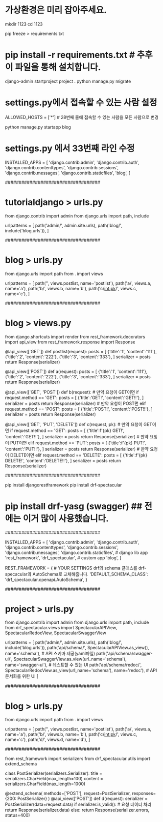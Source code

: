 # 가상환경은 미리 잡아주세요.

mkdir 1123
cd 1123

pip freeze > requirements.txt
# pip install -r requirements.txt # 추후 이 파일을 통해 설치합니다.

django-admin startproject project .
python manage.py migrate

# settings.py에서 접속할 수 있는 사람 설정
ALLOWED_HOSTS = ['*'] # 28번째 줄에 접속할 수 있는 사람을 모든 사람으로 변경

python manage.py startapp blog

# settings.py 에서 33번째 라인 수정
INSTALLED_APPS = [
    'django.contrib.admin',
    'django.contrib.auth',
    'django.contrib.contenttypes',
    'django.contrib.sessions',
    'django.contrib.messages',
    'django.contrib.staticfiles',
    'blog',
]

###################################
# tutorialdjango > urls.py
from django.contrib import admin
from django.urls import path, include

urlpatterns = [
    path('admin/', admin.site.urls),
    path('blog/', include('blog.urls')),
]

###################################
# blog > urls.py

from django.urls import path
from . import views

urlpatterns = [
    path('', views.postlist, name='postlist'),
    path('a/', views.a, name='a'),
    path('b/', views.b, name='b'),
    path('c/<int:pk>/', views.c, name='c'),
]

###################################
# blog > views.py

from django.shortcuts import render
from rest_framework.decorators import api_view
from rest_framework.response import Response

@api_view(['GET'])
def postlist(request):
    posts = [
        {'title':'1', 'content':'111'},
        {'title':'2', 'content':'222'},
        {'title':'3', 'content':'333'},
    ]
    serializer = posts
    return Response(serializer)

@api_view(['POST'])
def a(request):
    posts = [
        {'title':'1', 'content':'111'},
        {'title':'2', 'content':'222'},
        {'title':'3', 'content':'333'},
    ]
    serializer = posts
    return Response(serializer)

@api_view(['GET', 'POST'])
def b(request):
    # 만약 요청이 GET이면
    if request.method == 'GET':
        posts = [
            {'title':'GET!', 'content':'GET!!'},
        ]
        serializer = posts
        return Response(serializer)
    # 만약 요청이 POST면
    elif request.method == 'POST':
        posts = [
            {'title':'POST!', 'content':'POST!!'},
        ]
        serializer = posts
        return Response(serializer)
    
@api_view(['GET', 'PUT', 'DELETE'])
def c(request, pk):
    # 만약 요청이 GET이면
    if request.method == 'GET':
        posts = [
            {'title':f'{pk} GET!', 'content':'GET!!'},
        ]
        serializer = posts
        return Response(serializer)
    # 만약 요청이 PUT이면
    elif request.method == 'PUT':
        posts = [
            {'title':f'{pk} PUT!', 'content':'PUT!!'},
        ]
        serializer = posts
        return Response(serializer)
    # 만약 요청이 DELETE이면
    elif request.method == 'DELETE':
        posts = [
            {'title':f'{pk} DELETE!', 'content':'DELETE!!'},
        ]
        serializer = posts
        return Response(serializer)

###################################

pip install djangorestframework
pip install drf-spectacular

# pip install drf-yasg (swagger) ## 전에는 이거 많이 사용했습니다.

###################################

INSTALLED_APPS = [
    'django.contrib.admin',
    'django.contrib.auth',
    'django.contrib.contenttypes',
    'django.contrib.sessions',
    'django.contrib.messages',
    'django.contrib.staticfiles',
    # django lib app
    'rest_framework',
    'drf_spectacular',
    # custom app
    'blog',
]


REST_FRAMEWORK = {
    # YOUR SETTINGS  drf의 schema 클래스를 drf-specacular의 AutoSchema로 교체해줍니다.
    'DEFAULT_SCHEMA_CLASS': 'drf_spectacular.openapi.AutoSchema',
}


###################################
# project > urls.py

from django.contrib import admin
from django.urls import path, include
from drf_spectacular.views import SpectacularAPIView, SpectacularRedocView, SpectacularSwaggerView

urlpatterns = [
    path('admin/', admin.site.urls),
    path('blog/', include('blog.urls')),
    path('api/schema/', SpectacularAPIView.as_view(), name='schema'), # API 스키마 제공(yaml파일)
    path('api/schema/swagger-ui/', SpectacularSwaggerView.as_view(url_name='schema'), name='swagger-ui'), # 테스트할 수 있는 UI
    path('api/schema/redoc/', SpectacularRedocView.as_view(url_name='schema'), name='redoc'), # API 문서화를 위한 UI
]

###################################

# blog > urls.py

from django.urls import path
from . import views

urlpatterns = [
    path('', views.postlist, name='postlist'),
    path('a/', views.a, name='a'),
    path('b/', views.b, name='b'),
    path('c/<int:pk>/', views.c, name='c'),
    path('d/', views.d, name='d'),
]

###################################

from rest_framework import serializers
from drf_spectacular.utils import extend_schema

class PostSerializer(serializers.Serializer):
    title = serializers.CharField(max_length=100)
    content = serializers.CharField(max_length=1000)

@extend_schema(
    methods=['POST'], 
    request=PostSerializer,
    responses={200: PostSerializer}
)
@api_view(['POST'])
def d(request):
    serializer = PostSerializer(data=request.data)
    if serializer.is_valid():
        # 요청 데이터 처리
        return Response(serializer.data)
    else:
        return Response(serializer.errors, status=400)
